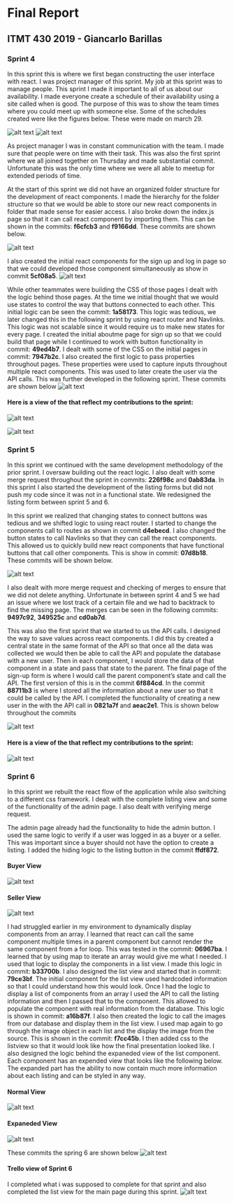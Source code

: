 # Final Report

## ITMT 430 2019 - Giancarlo Barillas

### Sprint 4

In this sprint this is where we first began constructing the user interface with react. I was project manager of this sprint. My job at this sprint was to manage people. This sprint I made it important to all of us about our availability. I made everyone create a schedule of their availability using a site called when is good. The purpose of this was to show the team times where you could meet up with someone else. Some of the schedules created were like the figures below. These were made on march 29.

![alt text](https://github.com/giancarlobarillas/itmt-430-/blob/master/finalImages/gbWhenisgood.PNG 'pmschedules')
![alt text](https://github.com/giancarlobarillas/itmt-430-/blob/master/finalImages/theoWhenisgood.PNG 'pmschedules2')

As project manager I was in constant communication with the team. I made sure that people were on time with their task. This was also the first sprint where we all joined together on Thursday and made substantial commit. Unfortunate this was the only time where we were all able to meetup for extended periods of time.

At the start of this sprint we did not have an organized folder structure for the development of react components. I made the hierarchy for the folder structure so that we would be able to store our new react components in folder that made sense for easier access. I also broke down the index.js page so that it can call react component by importing them. This can be shown in the commits: **f6cfcb3** and **f9166dd**. These commits are shown below.

![alt text](https://github.com/giancarlobarillas/itmt-430-/blob/master/finalImages/commit1.PNG 'indexjsChanges')

I also created the initial react components for the sign up and log in page so that we could developed those component simultaneously as show in commit **5cf08a5**.
![alt text](https://github.com/giancarlobarillas/itmt-430-/blob/master/finalImages/createLoginandSignup.PNG 'signupandLogin')

While other teammates were building the CSS of those pages I dealt with the logic behind those pages. At the time we initial thought that we would use states to control the way that buttons connected to each other. This initial logic can be seen the commit: **1a58173**. This logic was tedious, we later changed this in the following sprint by using react router and Navlinks. This logic was not scalable since it would require us to make new states for every page. I created the initial aboutme page for sign up so that we could build that page while I continued to work with button functionality in commit: **49ed4b7**. I dealt with some of the CSS on the initial pages in commit: **7947b2c**. I also created the first logic to pass properties throughout pages. These properties were used to capture inputs throughout multiple react components. This was used to later create the user via the API calls. This was further developed in the following sprint. These commits are shown below
![alt text](https://github.com/giancarlobarillas/itmt-430-/blob/master/finalImages/sprint4%20commits.PNG 'sprint4Commits')

#### Here is a view of the that reflect my contributions to the sprint:

![alt text](https://github.com/giancarlobarillas/itmt-430-/blob/master/finalImages/trelloSprint4.PNG 'Trello1')

![alt text](https://github.com/giancarlobarillas/itmt-430-/blob/master/finalImages/trelloSprint4part2.PNG 'Trello2')

### Sprint 5

In this sprint we continued with the same development methodology of the prior sprint. I oversaw building out the react logic. I also dealt with some merge request throughout the sprint in commits: **226f98c** and **0ab83da**. In this sprint I also started the development of the listing forms but did not push my code since it was not in a functional state. We redesigned the listing form between sprint 5 and 6.

In this sprint we realized that changing states to connect buttons was tedious and we shifted logic to using react router. I started to change the components call to routes as shown in commit **d4ebecd**. I also changed the button states to call Navlinks so that they can call the react components. This allowed us to quickly build new react components that have functional buttons that call other components. This is show in commit: **07d8b18**. These commits will be shown below.

![alt text](https://github.com/giancarlobarillas/itmt-430-/blob/master/finalImages/sprint5part1.PNG 'routerReact')

I also dealt with more merge request and checking of merges to ensure that we did not delete anything. Unfortunate in between sprint 4 and 5 we had an issue where we lost track of a certain file and we had to backtrack to find the missing page. The merges can be seen in the following commits: **9497c92**, **349525c** and **cd0ab7d**.

This was also the first sprint that we started to us the API calls. I designed the way to save values across react components. I did this by created a central state in the same format of the API so that once all the data was collected we would then be able to call the API and populate the database with a new user. Then in each component, I would store the data of that component in a state and pass that state to the parent. The final page of the sign-up form is where I would call the parent component’s state and call the API. The first version of this is in the commit **6f884cd**. In the commit **88711b3** is where I stored all the information about a new user so that it could be called by the API. I completed the functionality of creating a new user in the with the API call in **0821a7f** and **aeac2e1**. This is shown below throughout the commits

![alt text](https://github.com/giancarlobarillas/itmt-430-/blob/master/finalImages/sprint5part2.PNG 'finshFunction')

#### Here is a view of the that reflect my contributions to the sprint:

![alt text](https://github.com/giancarlobarillas/itmt-430-/blob/master/finalImages/trelloSprint5.PNG 'trello3')

### Sprint 6

In this sprint we rebuilt the react flow of the application while also switching to a different css framework. I dealt with the complete listing view and some of the functionality of the admin page. I also dealt with verifying merge request.

The admin page already had the functionality to hide the admin button. I used the same logic to verify if a user was logged in as a buyer or a seller. This was important since a buyer should not have the option to create a listing. I added the hiding logic to the listing button in the commit **ffdf872**.

#### Buyer View

![alt text](https://github.com/giancarlobarillas/itmt-430-/blob/master/finalImages/buyerview.PNG 'Buyer')

#### Seller View

![alt text](https://github.com/giancarlobarillas/itmt-430-/blob/master/finalImages/sellerView.PNG 'Seller')

I had struggled earlier in my environment to dynamically display components from an array. I learned that react can call the same component multiple times in a parent component but cannot render the same component from a for loop. This was tested in the commit: **06967ba**. I learned that by using map to iterate an array would give me what I needed. I used that logic to display the components in a list view. I made this logic in commit: **b33700b**. I also designed the list view and started that in commit: **79ce3bf**. The initial component for the list view used hardcoded information so that I could understand how this would look. Once I had the logic to display a list of components from an array I used the API to call the listing information and then I passed that to the component. This allowed to populate the component with real information from the database. This logic is shown in commit: **a16b87f**. I also then created the logic to call the images from our database and display them in the list view. I used map again to go through the image object in each list and the display the image from the source. This is shown in the commit: **f7cc45b**. I then added css to the listview so that it would look like how the final presentation looked like. I also designed the logic behind the expaneded view of the list component. Each component has an expended view that looks like the following below. The expanded part has the ability to now contain much more information about each listing and can be styled in any way.

#### Normal View

![alt text](https://github.com/giancarlobarillas/itmt-430-/blob/master/finalImages/listviewshort.PNG 'normal')

#### Expaneded View

![alt text](https://github.com/giancarlobarillas/itmt-430-/blob/master/finalImages/listviewexpand.PNG 'expanded')

These commits the spring 6 are shown below
![alt text](https://github.com/giancarlobarillas/itmt-430-/blob/master/finalImages/Sprint6Commits.PNG 'Sprint6')

#### Trello view of Sprint 6

I completed what i was supposed to complete for that sprint and also completed the list view for the main page during this sprint.
![alt text](https://github.com/giancarlobarillas/itmt-430-/blob/master/finalImages/trelloSprint6.PNG 'trello4')
